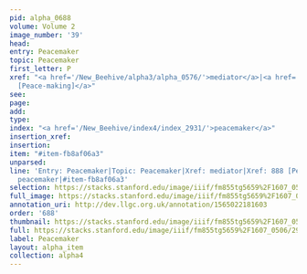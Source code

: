 ```yaml
---
pid: alpha_0688
volume: Volume 2
image_number: '39'
head: 
entry: Peacemaker
topic: Peacemaker
first_letter: P
xref: "<a href='/New_Beehive/alpha3/alpha_0576/'>mediator</a>|<a href='/New_Beehive/toc/toc2_165/'>888
  [Peace-making]</a>"
see: 
page: 
add: 
type: 
index: "<a href='/New_Beehive/index4/index_2931/'>peacemaker</a>"
insertion_xref: 
insertion: 
item: "#item-fb8af06a3"
unparsed: 
line: 'Entry: Peacemaker|Topic: Peacemaker|Xref: mediator|Xref: 888 [Peace-making]|Index:
  peacemaker|#item-fb8af06a3'
selection: https://stacks.stanford.edu/image/iiif/fm855tg5659%2F1607_0506/299,3036,3061,433/full/0/default.jpg
full_image: https://stacks.stanford.edu/image/iiif/fm855tg5659%2F1607_0506/full/full/0/default.jpg
annotation_uri: http://dev.llgc.org.uk/annotation/1565022181603
order: '688'
thumbnail: https://stacks.stanford.edu/image/iiif/fm855tg5659%2F1607_0506/299,3036,600,180/250,/0/default.jpg
full: https://stacks.stanford.edu/image/iiif/fm855tg5659%2F1607_0506/299,3036,3061,433/full/0/default.jpg
label: Peacemaker
layout: alpha_item
collection: alpha4
---
```

